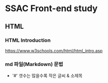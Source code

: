 # SSAC Front-end study

## HTML

### HTML Introduction
https://www.w3schools.com/html/html_intro.asp

### md 파일(Markdown) 문법
- '#' 갯수는 많을수록 작은 글씨 & 소제목
